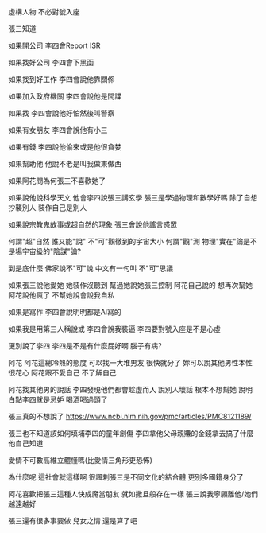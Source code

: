 虛構人物 不必對號入座

張三知道

如果開公司 李四會Report ISR

如果找好公司 李四會下黑函 

如果找到好工作 李四會說他靠關係

如果加入政府機關 李四會說他是間諜

如果找 李四會說他好怕然後叫警察

如果有女朋友 李四會說他有小三

如果有錢 李四說他偷來或是他很貪婪

如果幫助他 他說不老是叫我做東做西

如果阿花問為何張三不喜歡她了 

如果說他說科學天文 他會李四說張三講玄學 張三是學過物理和數學好嗎 除了自想抄襲別人 裝作自己是別人

如果說宗教鬼故事或超自然的現象 張三會說他謠言惑眾 

何謂"超"自然 誰又能"說" 不"可"觀徹到的宇宙大小 何謂"觀"測 物理"實在"論是不是場宇宙級的"陰謀"論?

到是底什麼 佛家說不"可"說 中文有一句叫 不"可"思議

如果張三說他愛她 她裝作沒聽到 幫過她說她張三控制 阿花自己說的 想再次幫她 阿花說他瘋了 不幫她說會說我自私 

如果是寫作 李四會說明明都是AI寫的

如果我是用第三人稱說或 李四會說我裝逼 李四要對號入座是不是心虛

更別說了李四 李四是不是有什麼屁好啊 腦子有病?

阿花 阿花這總冷熱的態度 可以找一大堆男友 很快就分了 妳可以說其他男性本性很花心 阿花跟不愛自己 不了解自己 

阿花找其他男的說話 李四發現他們都會趁虛而入 說別人壞話 根本不想幫她 說明白點李四就是忌妒 喝酒喝過頭了

張三真的不想說了 https://www.ncbi.nlm.nih.gov/pmc/articles/PMC8121189/

張三也不知道該如何填埔李四的童年創傷 李四拿他父母親賺的金錢拿去搞了什麼 他自己知道  

愛情不可數高維立體懂嗎(比愛情三角形更恐怖) 

為什麼呢 這社會就這樣啊 很諷刺張三是不同文化的結合體 更別多國籍身分了

阿花喜歡把張三這種人快成魔當朋友 就如撒旦般存在一樣 張三說我寧願離他/她們越遠越好 

張三還有很多事要做 兒女之情 還是算了吧
